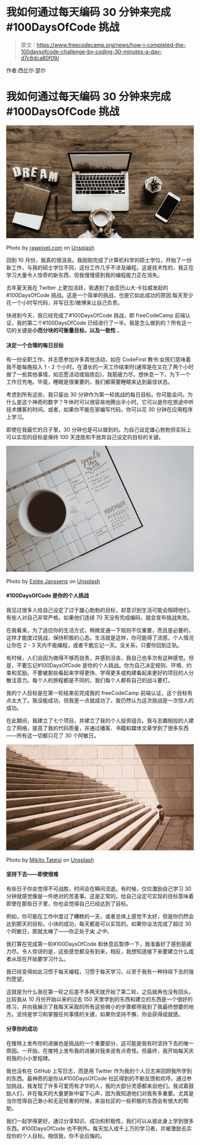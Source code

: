 # 我如何通过每天编码 30 分钟来完成#100DaysOfCode 挑战

> 原文：<https://www.freecodecamp.org/news/how-i-completed-the-100daysofcode-challenge-by-coding-30-minutes-a-day-d7c6dca80f09/>

作者:西比尔·瑟尔

# 我如何通过每天编码 30 分钟来完成#100DaysOfCode 挑战

![Zv8r4ErI3Z2oA4VRptxxos2Xo6qU80vl51F0](img/1f80706c55410e5c4c84acc9763635be.png)

Photo by [rawpixel.com](https://unsplash.com/@rawpixel?utm_source=medium&utm_medium=referral) on [Unsplash](https://unsplash.com?utm_source=medium&utm_medium=referral)

回到 10 月份，我真的很沮丧。我刚刚完成了计算机科学的硕士学位，开始了一份新工作，与我的硕士学位不同，这份工作几乎不涉及编程。这是技术性的，我正在学习大量令人惊奇的新东西，但我慢慢感到我的编程能力正在消失。

去年夏天我在 Twitter 上更加活跃，我遇到了由亚历山大·卡拉威发起的#100DaysOfCode 挑战。这是一个简单的挑战，也是它如此成功的原因:每天至少花一个小时写代码，并写日志/微博来让自己负责。

快进到今天，我已经完成了#100DaysOfCode 挑战，即 freeCodeCamp 前端认证，我的第二个#100DaysOfCode 已经进行了一半。我是怎么做到的？所有这一切的关键是**小而分块的可衡量目标，以及一致性** *。*

#### 决定一个合理的每日目标

有一份全职工作，并志愿参加许多其他活动，如在 CodeFirst 教书:女孩们意味着我不能每晚投入 1 - 2 个小时。在漫长的一天工作结束时(通常是在又花了两个小时做了一些其他事情，如志愿活动或锻炼后)，我筋疲力尽，想休息一下，为下一个工作日充电。毕竟，睡眠是很重要的，我们都需要睡眠来达到最佳状态。

考虑到所有这些，我只留出 30 分钟作为第一轮挑战的每日目标。你可能会问，为什么是这个神奇的数字？午休时可以很容易地腾出半小时。它可以是你在旅途中听技术播客的时间。或者，如果你不能在家编写代码，你可以花 30 分钟在应用程序上学习。

即使在我最忙的日子里，30 分钟也是可以做到的。为自己设定雄心勃勃但实际上可以实现的目标是保持 100 天连胜和不放弃自己设定的目标的关键。

![1JImQG8NDTqPnDXci1uG8j8eRGNoH61wBz8I](img/9caed49cedca918ce0979e24a5a1fceb.png)

Photo by [Estée Janssens](https://unsplash.com/@esteejanssens?utm_source=medium&utm_medium=referral) on [Unsplash](https://unsplash.com?utm_source=medium&utm_medium=referral)

#### #100DaysOfCode 是你的个人挑战

我见过很多人给自己设定了过于雄心勃勃的目标，却意识到生活可能会阻碍他们。有些人对自己非常严格，如果他们连续 70 天没有完成编码，就会宣布挑战失败。

在我看来，为了适应你的生活方式，稍微变通一下规则不仅重要，而且是必要的，这样才能度过挑战，保持积极的心态。生活就是这样，你可能得了流感，个人情况让你在 2 - 3 天内不能编程，或者干脆忘记一天。没关系，只要你回到正轨。

有时候，人们会因为做得不够而自责，并感到沮丧，我自己也多次有这种感觉。但是，不要忘记#100DaysOfCode 是你的个人挑战。你为自己决定规则、环境、约束和奖励。不要被那些看起来学得更快、学得更多或构建看起来更好的项目的人分散注意力。每个人的旅程都是不同的，我们每个人都有自己的战斗要打。

我的个人目标是在第一轮结束前完成我的 freeCodeCamp 前端认证，这个目标有点太大了。我没能成功，但我差一点就成功了，我仍然认为这次挑战是一次惊人的成功。

在此期间，我建立了七个项目，并建立了我的个人投资组合。我与志趣相投的人建立了网络，提高了我的代码质量，并通过播客、书籍和媒体文章学到了很多东西——所有这一切都只花了 30 个阿敏日。

![DWINUIYbsR2vCFLrobfJf1ZtvBtvYjsu7-5A](img/2d47c147e861374278260f9f3cfe5997.png)

Photo by [Mikito Tateisi](https://unsplash.com/@tateisimikito?utm_source=medium&utm_medium=referral) on [Unsplash](https://unsplash.com?utm_source=medium&utm_medium=referral)

#### 坚持下去——即使很难

有些日子你会觉得不可战胜，时间会在瞬间流逝。有时候，仅仅激励自己学习 30 分钟就感觉像是一件绝对的苦差事。这是正常的。给自己设定可实现的目标意味着即使在那些日子里，你也会觉得自己已经达到了目标。

例如，你可能在工作中度过了糟糕的一天，或者总体上感觉不太好，但是你仍然会达到那天的目标。小块的成功，每天都是可以实现的。如果你设法完成了超过 30 个阿敏日，那就太棒了——你正处于**火** *之中。*

我打算在完成第一轮#100DaysOfCode 和休息后暂停一下，我准备好了感到筋疲力尽。令人惊讶的是，这些感觉都没有到来，相反，我想知道接下来要建立什么或者从现在开始要学习什么。

我已经变得如此习惯于每天编程，习惯于每天学习，以至于我有一种持续下去的强烈愿望。

这就是为什么我在第一轮之后差不多两天就开始了第二轮，之后就再也没有回头。比较我从 10 月份开始以来的过去 150 天里学到的东西和建立的东西是一个很好的练习，并向我展示了我每天采取的所有这些微小的步骤都带我到了我最终想要的地方。坚持是学习和掌握任何事情的关键，如果你坚持不懈，你会获得成就感。

#### 分享你的成功

在推特上发布你的进展也是挑战的一个重要部分，这可能是我有时坚持下去的唯一原因。一开始，在推特上发布我的进展对我来说有点奇怪。但最终，我开始每天庆祝我的小小里程碑。

我也没有在 GitHub 上写日志，而是用 Twitter 作为我的个人日志来回顾我所学到的东西。最神奇的是你从#100DaysOfCode 社区得到的不断反馈和欢呼。通过参加挑战，我发现了许多可爱而有才华的人，我的大部分灵感都来自他们。我试着鼓励人们，并在每天的大量更新中留下心声，因为我知道他们对我有多重要。尤其是当你觉得自己渺小和无足轻重的时候，来自社区的一些积极的东西会有很大的帮助。

我们一起学得更好，通过分享知识、成功和积极性，我们可以从彼此身上学到很多东西。#100DaysOfCode 也不例外。每天加入成千上万的学习者，并被激励去实现你的个人目标。相信我，你不会后悔的。